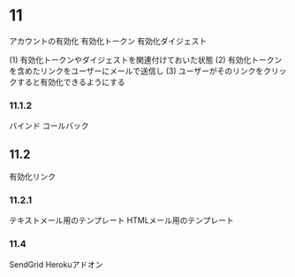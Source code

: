 # 11
アカウントの有効化
有効化トークン
有効化ダイジェスト

(1) 有効化トークンやダイジェストを関連付けておいた状態
(2) 有効化トークンを含めたリンクをユーザーにメールで送信し
(3) ユーザーがそのリンクをクリックすると有効化できるようにする

### 11.1.2
バインド
コールバック

## 11.2
有効化リンク

### 11.2.1
テキストメール用のテンプレート
HTMLメール用のテンプレート

### 11.4
SendGrid
Herokuアドオン